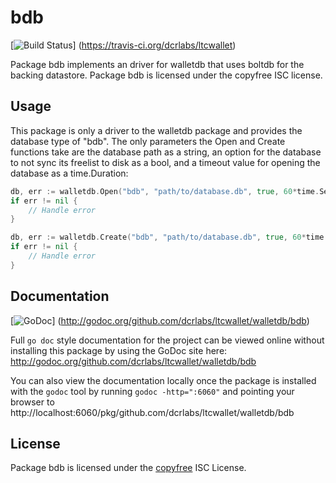 bdb
===

[![Build Status](https://travis-ci.org/dcrlabs/ltcwallet.png?branch=master)]
(https://travis-ci.org/dcrlabs/ltcwallet)

Package bdb implements an driver for walletdb that uses boltdb for the backing
datastore.  Package bdb is licensed under the copyfree ISC license.

## Usage

This package is only a driver to the walletdb package and provides the database
type of "bdb". The only parameters the Open and Create functions take are the
database path as a string, an option for the database to not sync its freelist
to disk as a bool, and a timeout value for opening the database as a
time.Duration:

```Go
db, err := walletdb.Open("bdb", "path/to/database.db", true, 60*time.Second)
if err != nil {
	// Handle error
}
```

```Go
db, err := walletdb.Create("bdb", "path/to/database.db", true, 60*time.Second)
if err != nil {
	// Handle error
}
```

## Documentation

[![GoDoc](https://godoc.org/github.com/dcrlabs/ltcwallet/walletdb/bdb?status.png)]
(http://godoc.org/github.com/dcrlabs/ltcwallet/walletdb/bdb)

Full `go doc` style documentation for the project can be viewed online without
installing this package by using the GoDoc site here:
http://godoc.org/github.com/dcrlabs/ltcwallet/walletdb/bdb

You can also view the documentation locally once the package is installed with
the `godoc` tool by running `godoc -http=":6060"` and pointing your browser to
http://localhost:6060/pkg/github.com/dcrlabs/ltcwallet/walletdb/bdb

## License

Package bdb is licensed under the [copyfree](http://copyfree.org) ISC
License.
